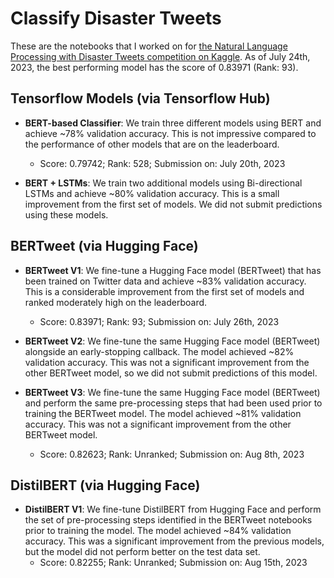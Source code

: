 # Classify Disaster Tweets
These are the notebooks that I worked on for [the Natural Language Processing with Disaster Tweets competition on Kaggle](https://www.kaggle.com/competitions/nlp-getting-started). As of July 24th, 2023, the best performing model has the score of 0.83971 (Rank: 93). 

## Tensorflow Models (via Tensorflow Hub)
* **BERT-based Classifier**: We train three different models using BERT and achieve ~78% validation accuracy. This is not impressive compared to the performance of other models that are on the leaderboard.
    * Score: 0.79742; Rank: 528; Submission on: July 20th, 2023

* **BERT + LSTMs**: We train two additional models using Bi-directional LSTMs and achieve ~80% validation accuracy. This is a small improvement from the first set of models. We did not submit predictions using these models.

## BERTweet (via Hugging Face)
* **BERTweet V1**: We fine-tune a Hugging Face model (BERTweet) that has been trained on Twitter data and achieve ~83% validation accuracy. This is a considerable improvement from the first set of models and ranked moderately high on the leaderboard.
    * Score: 0.83971; Rank: 93; Submission on: July 26th, 2023

* **BERTweet V2**: We fine-tune the same Hugging Face model (BERTweet) alongside an early-stopping callback. The model achieved ~82% validation accuracy. This was not a significant improvement from the other BERTweet model, so we did not submit predictions of this model.

* **BERTweet V3**: We fine-tune the same Hugging Face model (BERTweet) and perform the same pre-processing steps that had been used prior to training the BERTweet model. The model achieved ~81% validation accuracy. This was not a significant improvement from the other BERTweet model. 
    * Score: 0.82623; Rank: Unranked; Submission on: Aug 8th, 2023

## DistilBERT (via Hugging Face)
* **DistilBERT V1**: We fine-tune DistilBERT from Hugging Face and perform the set of pre-processing steps identified in the BERTweet notebooks prior to training the model. The model achieved ~84% validation accuracy. This was a significant improvement from the previous models, but the model did not perform better on the test data set.
    * Score: 0.82255; Rank: Unranked; Submission on: Aug 15th, 2023
